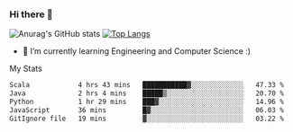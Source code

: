 ### Hi there 👋

![Anurag's GitHub stats](https://github-readme-stats.vercel.app/api?username=MatteoIorio11&show_icons=true&theme=dark) 
[![Top Langs](https://github-readme-stats.vercel.app/api/top-langs/?username=MatteoIorio11&theme=dark)](https://github.com/MatteoIorio11/github-readme-stats)

- 🌱 I’m currently learning Engineering and Computer Science :)

<!--
**MatteoIorio11/MatteoIorio11** is a ✨ _special_ ✨ repository because its `README.md` (this file) appears on your GitHub profile.

Here are some ideas to get you started:

- 🔭 I’m currently working on ...
- 🌱 I’m currently learning ...
- 👯 I’m looking to collaborate on ...
- 🤔 I’m looking for help with ...
- 💬 Ask me about ...
- 📫 How to reach me: ...
- 😄 Pronouns: ...
- ⚡ Fun fact: ...
-->
My Stats
<!--START_SECTION:waka-->

```txt
Scala            4 hrs 43 mins   ███████████▓░░░░░░░░░░░░░   47.33 %
Java             2 hrs 4 mins    █████▒░░░░░░░░░░░░░░░░░░░   20.70 %
Python           1 hr 29 mins    ███▓░░░░░░░░░░░░░░░░░░░░░   14.96 %
JavaScript       36 mins         █▓░░░░░░░░░░░░░░░░░░░░░░░   06.03 %
GitIgnore file   19 mins         ▓░░░░░░░░░░░░░░░░░░░░░░░░   03.22 %
```

<!--END_SECTION:waka-->

